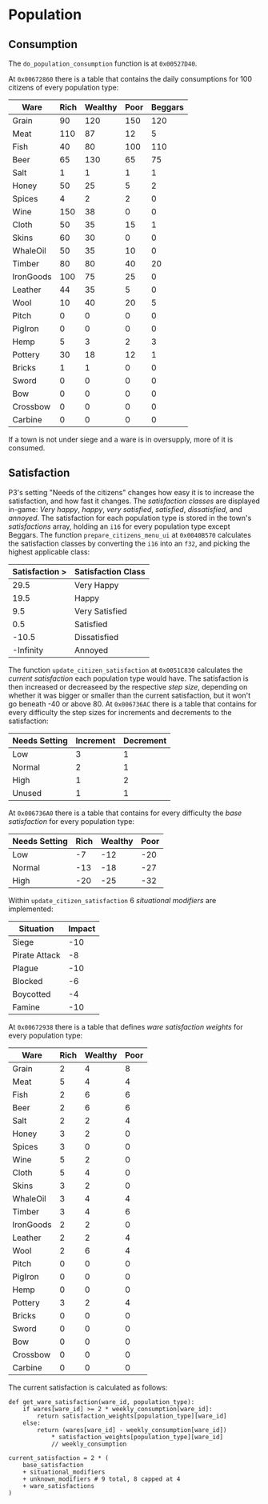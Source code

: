# Population

## Consumption
The `do_population_consumption` function is at `0x00527D40`.

At `0x00672860` there is a table that contains the daily consumptions for 100 citizens of every population type:

|Ware|Rich|Wealthy|Poor|Beggars|
|-|-|-|-|-|
|Grain|90|120|150|120|
|Meat|110|87|12|5|
|Fish|40|80|100|110|
|Beer|65|130|65|75|
|Salt|1|1|1|1|
|Honey|50|25|5|2|
|Spices|4|2|2|0|
|Wine|150|38|0|0|
|Cloth|50|35|15|1|
|Skins|60|30|0|0|
|WhaleOil|50|35|10|0|
|Timber|80|80|40|20|
|IronGoods|100|75|25|0|
|Leather|44|35|5|0|
|Wool|10|40|20|5|
|Pitch|0|0|0|0|
|PigIron|0|0|0|0|
|Hemp|5|3|2|3|
|Pottery|30|18|12|1|
|Bricks|1|1|0|0|
|Sword|0|0|0|0|
|Bow|0|0|0|0|
|Crossbow|0|0|0|0|
|Carbine|0|0|0|0|

If a town is not under siege and a ware is in oversupply, more of it is consumed.

## Satisfaction
P3's setting "Needs of the citizens" changes how easy it is to increase the satisfaction, and how fast it changes.
The *satisfaction classes* are displayed in-game: *Very happy*, *happy*, *very satisfied*, *satisfied*, *dissatisfied*, and *annoyed*.
The satisfaction for each population type is stored in the town's *satisfactions* array, holding an `i16` for every population type except Beggars.
The function `prepare_citizens_menu_ui` at `0x0040B570` calculates the satisfaction classes by converting the `i16` into an `f32`, and picking the highest applicable class:

|Satisfaction >|Satisfaction Class|
|-|-|
|29.5|Very Happy|
|19.5|Happy|
|9.5|Very Satisfied|
|0.5|Satisfied|
|-10.5|Dissatisfied|
|-Infinity|Annoyed|

The function `update_citizen_satisfaction` at `0x0051C830` calculates the *current satisfaction* each population type would have.
The satisfaction is then increased or decreaseed by the respective *step size*, depending on whether it was bigger or smaller than the current satisfaction, but it won't go beneath -40 or above 80.
At `0x006736AC` there is a table that contains for every difficulty the step sizes for increments and decrements to the satisfaction:

|Needs Setting|Increment|Decrement|
|-|-|-|
|Low|3|1|
|Normal|2|1|
|High|1|2|
|Unused|1|1|

At `0x006736A0` there is a table that contains for every difficulty the *base satisfaction* for every population type:

|Needs Setting|Rich|Wealthy|Poor|
|-|-|-|-|
|Low|-7|-12|-20|
|Normal|-13|-18|-27|
|High|-20|-25|-32|

Within `update_citizen_satisfaction` 6 *situational modifiers* are implemented:

|Situation|Impact|
|-|-|
|Siege|-10|
|Pirate Attack|-8|
|Plague|-10|
|Blocked|-6|
|Boycotted|-4|
|Famine|-10|

At `0x00672938` there is a table that defines *ware satisfaction weights* for every population type:

|Ware|Rich|Wealthy|Poor|
|-|-|-|-|
|Grain|2|4|8|
|Meat|5|4|4|
|Fish|2|6|6|
|Beer|2|6|6|
|Salt|2|2|4|
|Honey|3|2|0|
|Spices|3|0|0|
|Wine|5|2|0|
|Cloth|5|4|0|
|Skins|3|2|0|
|WhaleOil|3|4|4|
|Timber|3|4|6|
|IronGoods|2|2|0|
|Leather|2|2|4|
|Wool|2|6|4|
|Pitch|0|0|0|
|PigIron|0|0|0|
|Hemp|0|0|0|
|Pottery|3|2|4|
|Bricks|0|0|0|
|Sword|0|0|0|
|Bow|0|0|0|
|Crossbow|0|0|0|
|Carbine|0|0|0|

The current satisfaction is calculated as follows:
```
def get_ware_satisfaction(ware_id, population_type):
    if wares[ware_id] >= 2 * weekly_consumption[ware_id]:
        return satisfaction_weights[population_type][ware_id]
    else:
        return (wares[ware_id] - weekly_consumption[ware_id])
            * satisfaction_weights[population_type][ware_id]
            // weekly_consumption

current_satisfaction = 2 * (
    base_satisfaction
    + situational_modifiers
    + unknown_modifiers # 9 total, 8 capped at 4
    + ware_satisfactions
)
```
